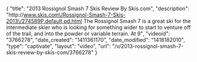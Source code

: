 {
    "title": "2013 Rossignol Smash 7 Skis Review By Skis.com",
    "description": "http:\/\/www.skis.com\/Rossignol-Smash-7-Skis-2013\/274589P,default,pd.html  The Rossignol Smash 7 is a great ski for the intermediate skier who is looking for something wider to start to venture off of the trail, and into the powder or variable terrain. At 9",
    "videoid": "3766278",
    "date_created": "1411361170",
    "date_modified": "1418182010",
    "type": "captivate",
    "layout": "video",
    "url": "\/v\/2013-rossignol-smash-7-skis-review-by-skis-com\/3766278"
}